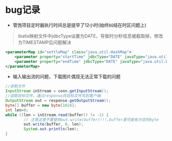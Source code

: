# bug记录

- 管饱项目定时器执行时间总是提早了12小时(始终纠结在时区问题上)
> ibatis映射文件中jdbcType设置为DATE，导致时分秒信息被截取掉，修改为TIMESTAMP后问题解决
```xml
<parameterMap id="settleMap" class="java.util.HashMap">
    <parameter property="startTime" jdbcType="DATE" javaType="java.util.Date" mode="IN"/>
    <parameter property="endTime" jdbcType="DATE" javaType="java.util.Date" mode="IN"/>
</parameterMap>
```

- 输入输出流的问题，下载图片偶现无法正常下载的问题
```java
//读取文件 
InputStream inStream = conn.getInputStream();
//读取目标文件，通过response将目标文件写到客户端
OutputStream out = response.getOutputStream();
byte[] buffer = new byte[1024];
int len=0;
while ((len = inStream.read(buffer)) != -1) {
        // 注意这里不要使用out.write(buffer)!!!,buffer里可能有为空的byte
        out.write(buffer, 0, len);
        System.out.println(len);
}
```